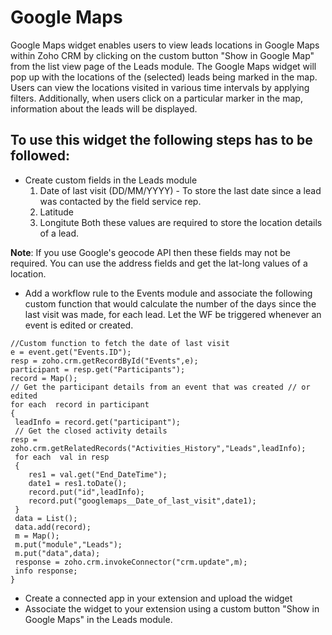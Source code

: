 
# Google Maps

Google Maps widget enables users to view leads locations in Google Maps within Zoho CRM by clicking on the custom button "Show in Google Map" from the list view page of the Leads module. The Google Maps widget will pop up with the locations of the (selected) leads being marked in the map. Users can view the locations visited in various time intervals by applying filters. Additionally, when users click on a particular marker in the map, information about the leads will be displayed.

## To use this widget the following steps has to be followed:

- Create custom fields in the Leads module 
	1. Date of last visit (DD/MM/YYYY) - To store the last date since a lead was contacted by the field service rep.
	2. Latitude
	3. Longitute
		Both these values are required to store the location details of a lead. 

**Note**: If you use Google's geocode API then these fields may not be required. You can use the address fields and get the lat-long values of a location.

- Add a workflow rule to the Events module and associate the following custom function that would calculate the number of the days since the last visit was made, for each lead. Let the WF be triggered whenever an event is edited or created. 

```
//Custom function to fetch the date of last visit
e = event.get("Events.ID");
resp = zoho.crm.getRecordById("Events",e);
participant = resp.get("Participants");
record = Map();
// Get the participant details from an event that was created // or edited
for each  record in participant
{
 leadInfo = record.get("participant");
 // Get the closed activity details
resp = 	zoho.crm.getRelatedRecords("Activities_History","Leads",leadInfo);
 for each  val in resp
 {
 	res1 = val.get("End_DateTime");
 	date1 = res1.toDate();
 	record.put("id",leadInfo);
 	record.put("googlemaps__Date_of_last_visit",date1);
 }
 data = List();
 data.add(record);
 m = Map();
 m.put("module","Leads");
 m.put("data",data);
 response = zoho.crm.invokeConnector("crm.update",m);
 info response;
}
```

- Create a connected app in your extension and upload the widget
- Associate the widget to your extension using a custom button "Show in Google Maps" in the Leads module.
